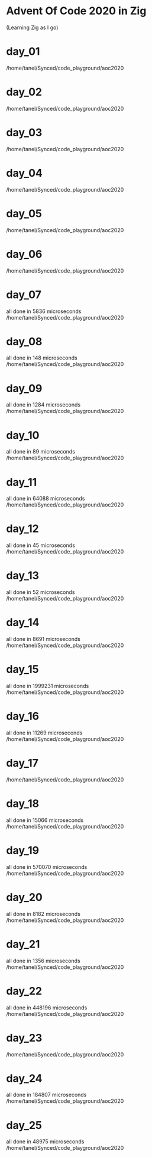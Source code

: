 # Advent Of Code 2020 in Zig
(Learning Zig as I go)
# day_01
/home/tanel/Synced/code_playground/aoc2020
# day_02
/home/tanel/Synced/code_playground/aoc2020
# day_03
/home/tanel/Synced/code_playground/aoc2020
# day_04
/home/tanel/Synced/code_playground/aoc2020
# day_05
/home/tanel/Synced/code_playground/aoc2020
# day_06
/home/tanel/Synced/code_playground/aoc2020
# day_07
all done in 5836 microseconds
/home/tanel/Synced/code_playground/aoc2020
# day_08
all done in 148 microseconds
/home/tanel/Synced/code_playground/aoc2020
# day_09
all done in 1284 microseconds
/home/tanel/Synced/code_playground/aoc2020
# day_10
all done in 89 microseconds
/home/tanel/Synced/code_playground/aoc2020
# day_11
all done in 64088 microseconds
/home/tanel/Synced/code_playground/aoc2020
# day_12
all done in 45 microseconds
/home/tanel/Synced/code_playground/aoc2020
# day_13
all done in 52 microseconds
/home/tanel/Synced/code_playground/aoc2020
# day_14
all done in 8691 microseconds
/home/tanel/Synced/code_playground/aoc2020
# day_15
all done in 1999231 microseconds
/home/tanel/Synced/code_playground/aoc2020
# day_16
all done in 11269 microseconds
/home/tanel/Synced/code_playground/aoc2020
# day_17
/home/tanel/Synced/code_playground/aoc2020
# day_18
all done in 15066 microseconds
/home/tanel/Synced/code_playground/aoc2020
# day_19
all done in 570070 microseconds
/home/tanel/Synced/code_playground/aoc2020
# day_20
all done in 8182 microseconds
/home/tanel/Synced/code_playground/aoc2020
# day_21
all done in 1356 microseconds
/home/tanel/Synced/code_playground/aoc2020
# day_22
all done in 448196 microseconds
/home/tanel/Synced/code_playground/aoc2020
# day_23
/home/tanel/Synced/code_playground/aoc2020
# day_24
all done in 184807 microseconds
/home/tanel/Synced/code_playground/aoc2020
# day_25
all done in 48975 microseconds
/home/tanel/Synced/code_playground/aoc2020
